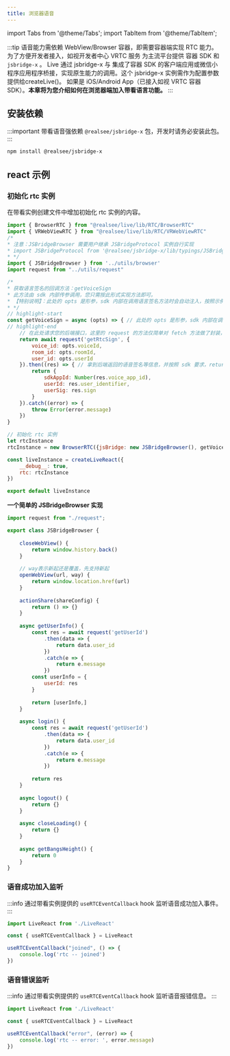 ```yaml
---
title: 浏览器语音
---
```


import Tabs from '@theme/Tabs';
import TabItem from '@theme/TabItem';

:::tip
语音能力需依赖 WebView/Browser 容器，即需要容器端实现 RTC 能力。
为了方便开发者接入，如视开发者中心 VRTC 服务 为主流平台提供 容器 SDK 和 `jsbridge-x` 。
Live 通过 jsbridge-x 与 集成了容器 SDK 的客户端应用或微信小程序应用程序桥接，实现原生能力的调用。这个 jsbridge-x 实例需作为配置参数提供给createLive()。
如果是 iOS/Android App（已接入如视 VRTC 容器 SDK）。**本章将为您介绍如何在浏览器端加入带看语言功能。**
:::


## 安装依赖

:::important
带看语音强依赖 `@realsee/jsbridge-x` 包，开发时请务必安装此包。
:::

```bash npm2yarn
npm install @realsee/jsbridge-x
```

## react 示例

### 初始化 rtc 实例

在带看实例创建文件中增加初始化 rtc 实例的内容。

<Tabs>
<TabItem value="JavaScript">

```jsx
import { BrowserRTC } from "@realsee/live/lib/RTC/BrowserRTC"
import { VRWebViewRTC } from "@realsee/live/lib/RTC/VRWebViewRTC"
/*
* 注意：JSBridgeBrowser 需要用户继承 JSBridgeProtocol 实例自行实现
* import JSBridgeProtocol from '@realsee/jsbridge-x/lib/typings/JSBridgeProtocol'
* */
import { JSBridgeBrowser } from '../utils/browser'
import request from "../utils/request"

/*
* 获取语言签名的回调方法：getVoiceSign
* 此方法由 sdk 内部传参调用，您只需按此形式实现方法即可。
* 【特别说明】：此处的 opts 是形参，sdk 内部在调用语言签名方法时会自动注入，按照示例书写它的引用即可，无需自行注入参数。
* */
// highlight-start
const getVoiceSign = async (opts) => { // 此处的 opts 是形参，sdk 内部在调用语言签名方法时会自动注入，无需业务方处理。
// highlight-end	
	// 在此处请求您的后端接口，这里的 request 的方法仅简单对 fetch 方法做了封装，未做特殊处理。
	return await request('getRtcSign', {
		voice_id: opts.voiceId,
		room_id: opts.roomId,
		user_id: opts.userId
	}).then((res) => { // 拿到后端返回的语音签名等信息，并按照 sdk 要求，return 出去即可
		return {
			sdkAppId: Number(res.voice_app_id),
			userId: res.user_identifier,
			userSig: res.sign
		}
	}).catch((error) => {
		throw Error(error.message)
	})
}

// 初始化 rtc 实例
let rtcInstance
rtcInstance = new BrowserRTC({jsBridge: new JSBridgeBrowser(), getVoiceSign})

const liveInstance = createLiveReact({
	__debug__: true,
	rtc: rtcInstance
})

export default liveInstance
```
 
**一个简单的 JSBridgeBrowser 实现**

```js title='browser.js'
import request from "./request";

export class JSBridgeBrowser {
	
	closeWebView() {
		return window.history.back()
	}
	
	// way表示新起还是覆盖，先支持新起
	openWebView(url, way) {
		return window.location.href(url)
	}
	
	actionShare(shareConfig) {
		return () => {}
	}
	
	async getUserInfo() {
		const res = await request('getUserId')
			.then(data => {
				return data.user_id
			})
			.catch(e => {
				return e.message
			})
		const userInfo = {
			userId: res
		}
		
		return [userInfo,]
	}
	
	async login() {
		const res = await request('getUserId')
			.then(data => {
				return data.user_id
			})
			.catch(e => {
				return e.message
			})
		
		return res
	}
	
	async logout() {
		return {}
	}
	
	async closeLoading() {
		return {}
	}
	
	async getBangsHeight() {
		return 0
	}
}

```

</TabItem>
</Tabs>

### 语音成功加入监听

:::info
通过带看实例提供的 `useRTCEventCallback` hook 监听语音成功加入事件。
:::

```jsx
import LiveReact from './LiveReact'

const { useRTCEventCallback } = LiveReact

useRTCEventCallback("joined", () => {
    console.log('rtc -- joined')
})
```


### 语音错误监听

:::info
通过带看实例提供的 `useRTCEventCallback` hook 监听语音报错信息。
:::

```jsx
import LiveReact from './LiveReact'

const { useRTCEventCallback } = LiveReact

useRTCEventCallback("error", (error) => {
    console.log('rtc -- error: ', error.message)
})
```

